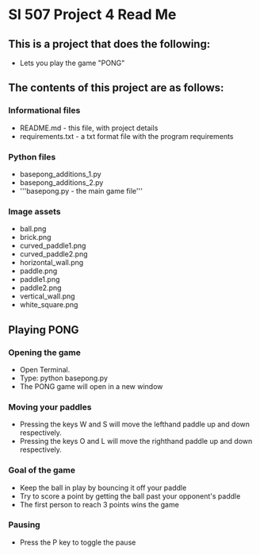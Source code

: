 # SI 507 Project 4 Read Me
## This is a project that does the following:
* Lets you play the game "PONG"


## The contents of this project are as follows:
### Informational files
* README.md - this file, with project details
* requirements.txt - a txt format file with the program requirements

### Python files
* basepong_additions_1.py
* basepong_additions_2.py
* '''basepong.py - the main game file'''

### Image assets
* ball.png
* brick.png
* curved_paddle1.png
* curved_paddle2.png
* horizontal_wall.png
* paddle.png
* paddle1.png
* paddle2.png
* vertical_wall.png
* white_square.png


## Playing PONG
### Opening the game
* Open Terminal.
* Type: python basepong.py
* The PONG game will open in a new window

### Moving your paddles
* Pressing the keys W and S will move the lefthand paddle up and down respectively.
* Pressing the keys O and L will move the righthand paddle up and down respectively.

### Goal of the game
* Keep the ball in play by bouncing it off your paddle
* Try to score a point by getting the ball past your opponent's paddle
* The first person to reach 3 points wins the game

### Pausing
* Press the P key to toggle the pause
